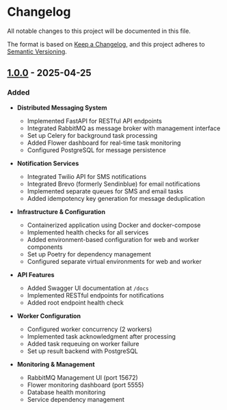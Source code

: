 # Changelog

All notable changes to this project will be documented in this file.

The format is based on [Keep a Changelog](https://keepachangelog.com/en/1.0.0/),
and this project adheres to [Semantic Versioning](https://semver.org/spec/v2.0.0.html).

## [1.0.0] - 2025-04-25

### Added
- **Distributed Messaging System**
  - Implemented FastAPI for RESTful API endpoints
  - Integrated RabbitMQ as message broker with management interface
  - Set up Celery for background task processing
  - Added Flower dashboard for real-time task monitoring
  - Configured PostgreSQL for message persistence

- **Notification Services**
  - Integrated Twilio API for SMS notifications
  - Integrated Brevo (formerly Sendinblue) for email notifications
  - Implemented separate queues for SMS and email tasks
  - Added idempotency key generation for message deduplication

- **Infrastructure & Configuration**
  - Containerized application using Docker and docker-compose
  - Implemented health checks for all services
  - Added environment-based configuration for web and worker components
  - Set up Poetry for dependency management
  - Configured separate virtual environments for web and worker

- **API Features**
  - Added Swagger UI documentation at `/docs`
  - Implemented RESTful endpoints for notifications
  - Added root endpoint health check

- **Worker Configuration**
  - Configured worker concurrency (2 workers)
  - Implemented task acknowledgment after processing
  - Added task requeuing on worker failure
  - Set up result backend with PostgreSQL

- **Monitoring & Management**
  - RabbitMQ Management UI (port 15672)
  - Flower monitoring dashboard (port 5555)
  - Database health monitoring
  - Service dependency management


[1.0.0]: https://github.com/ysskrishna/fastapi-rabbitmq-celery-flower/releases/tag/v1.0.0
